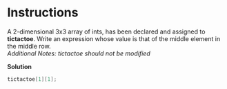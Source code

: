 # Instructions

A 2-dimensional 3x3 array of ints, has been declared and assigned to **tictactoe**. Write an expression whose value is that of the middle element in the middle row.  
*Additional Notes: tictactoe should not be modified*

**Solution**

```java
tictactoe[1][1];
```
